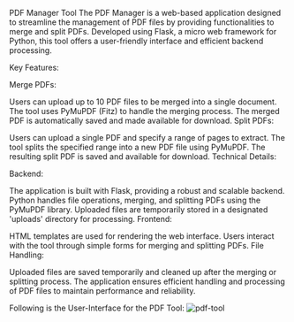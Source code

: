 PDF Manager Tool
The PDF Manager is a web-based application designed to streamline the management of PDF files by providing functionalities to merge and split PDFs. Developed using Flask, a micro web framework for Python, this tool offers a user-friendly interface and efficient backend processing.

Key Features:

Merge PDFs:

Users can upload up to 10 PDF files to be merged into a single document.
The tool uses PyMuPDF (Fitz) to handle the merging process.
The merged PDF is automatically saved and made available for download.
Split PDFs:

Users can upload a single PDF and specify a range of pages to extract.
The tool splits the specified range into a new PDF file using PyMuPDF.
The resulting split PDF is saved and available for download.
Technical Details:

Backend:

The application is built with Flask, providing a robust and scalable backend.
Python handles file operations, merging, and splitting PDFs using the PyMuPDF library.
Uploaded files are temporarily stored in a designated 'uploads' directory for processing.
Frontend:

HTML templates are used for rendering the web interface.
Users interact with the tool through simple forms for merging and splitting PDFs.
File Handling:

Uploaded files are saved temporarily and cleaned up after the merging or splitting process.
The application ensures efficient handling and processing of PDF files to maintain performance and reliability.



Following is the User-Interface for the PDF Tool:
![pdf-tool](https://github.com/praptipriyaph/pdf-tool/assets/131396397/811a26bb-cf3f-4a83-80a9-4934c35ec5a0)
